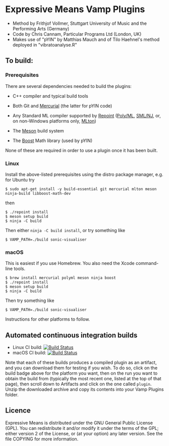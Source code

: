 
# Expressive Means Vamp Plugins

* Method by Frithjof Vollmer, Stuttgart University of Music and the Performing Arts (Germany)
* Code by Chris Cannam, Particular Programs Ltd (London, UK)
* Makes use of "pYIN" by Matthias Mauch and of Tilo Haehnel's method deployed in "vibratoanalyse.R"

## To build:

### Prerequisites

There are several dependencies needed to build the plugins:

 * C++ compiler and typical build tools

 * Both Git and [Mercurial](https://www.mercurial-scm.org/) (the latter
   for pYIN code)

 * Any Standard ML compiler supported by
   [Repoint](https://github.com/cannam/repoint)
   ([Poly/ML](http://polyml.org), [SML/NJ](http://smlnj.org), or, on
   non-Windows platforms only, [MLton](http://mlton.org))

 * The [Meson](https://mesonbuild.com/) build system
 
 * The [Boost](https://www.boost.org/) Math library (used by pYIN)

None of these are required in order to use a plugin once it has been
built.

### Linux

Install the above-listed prerequisites using the distro package
manager, e.g. for Ubuntu try

```
$ sudo apt-get install -y build-essential git mercurial mlton meson ninja-build libboost-math-dev
```

then

```
$ ./repoint install
$ meson setup build
$ ninja -C build
```

Then either `ninja -C build install`, or try something like

```
$ VAMP_PATH=./build sonic-visualiser
```

### macOS

This is easiest if you use Homebrew. You also need the Xcode
command-line tools.

```
$ brew install mercurial polyml meson ninja boost
$ ./repoint install
$ meson setup build
$ ninja -C build
```

Then try something like

```
$ VAMP_PATH=./build sonic-visualiser
```

Instructions for other platforms to follow.

## Automated continuous integration builds

 * Linux CI build: [![Build Status](https://github.com/cannam/expressive-means/workflows/Linux%20CI/badge.svg)](https://github.com/cannam/expressive-means/actions?query=workflow%3A%22Linux+CI%22)
 * macOS CI build: [![Build Status](https://github.com/cannam/expressive-means/workflows/macOS%20CI/badge.svg)](https://github.com/cannam/expressive-means/actions?query=workflow%3A%22macOS+CI%22)

Note that each of these builds produces a compiled plugin as an
artifact, and you can download them for testing if you wish. To do so,
click on the build badge above for the platform you want, then on the
run you want to obtain the build from (typically the most recent one,
listed at the top of that page), then scroll down to Artifacts and
click on the one called `plugin`. Unzip the downloaded archive and
copy its contents into your Vamp Plugins folder.

## Licence

Expressive Means is distributed under the GNU General Public License
(GPL). You can redistribute it and/or modify it under the terms of the
GPL; either version 2 of the License, or (at your option) any later
version. See the file COPYING for more information.
